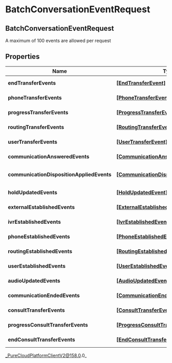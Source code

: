 # BatchConversationEventRequest

## BatchConversationEventRequest
A maximum of 100 events are allowed per request

## Properties

|Name | Type | Description | Notes|
|------------ | ------------- | ------------- | -------------|
| **endTransferEvents** | [**[EndTransferEvent]**](EndTransferEvent) | Voice - EndTransfer events for this batch | [optional] |
| **phoneTransferEvents** | [**[PhoneTransferEvent]**](PhoneTransferEvent) | Voice - PhoneTransfer events for this batch | [optional] |
| **progressTransferEvents** | [**[ProgressTransferEvent]**](ProgressTransferEvent) | Voice - ProgressTransfer events for this batch | [optional] |
| **routingTransferEvents** | [**[RoutingTransferEvent]**](RoutingTransferEvent) | Voice - RoutingTransfer events for this batch | [optional] |
| **userTransferEvents** | [**[UserTransferEvent]**](UserTransferEvent) | Voice - UserTransfer events for this batch | [optional] |
| **communicationAnsweredEvents** | [**[CommunicationAnsweredEvent]**](CommunicationAnsweredEvent) | Voice - CommunicationAnswered events for this batch | [optional] |
| **communicationDispositionAppliedEvents** | [**[CommunicationDispositionAppliedEvent]**](CommunicationDispositionAppliedEvent) | Voice - CommunicationDispositionApplied events for this batch | [optional] |
| **holdUpdatedEvents** | [**[HoldUpdatedEvent]**](HoldUpdatedEvent) | Voice - HoldUpdated events for this batch | [optional] |
| **externalEstablishedEvents** | [**[ExternalEstablishedEvent]**](ExternalEstablishedEvent) | Voice - ExternalEstablished events for this batch | [optional] |
| **ivrEstablishedEvents** | [**[IvrEstablishedEvent]**](IvrEstablishedEvent) | Voice - IvrEstablished events for this batch | [optional] |
| **phoneEstablishedEvents** | [**[PhoneEstablishedEvent]**](PhoneEstablishedEvent) | Voice - PhoneEstablished events for this batch | [optional] |
| **routingEstablishedEvents** | [**[RoutingEstablishedEvent]**](RoutingEstablishedEvent) | Voice - RoutingEstablished events for this batch | [optional] |
| **userEstablishedEvents** | [**[UserEstablishedEvent]**](UserEstablishedEvent) | Voice - UserEstablished events for this batch | [optional] |
| **audioUpdatedEvents** | [**[AudioUpdatedEvent]**](AudioUpdatedEvent) | Voice - AudioUpdated events for this batch | [optional] |
| **communicationEndedEvents** | [**[CommunicationEndedEvent]**](CommunicationEndedEvent) | Voice - CommunicationEnded events for this batch | [optional] |
| **consultTransferEvents** | [**[ConsultTransferEvent]**](ConsultTransferEvent) | Voice - ConsultTransfer events for this batch | [optional] |
| **progressConsultTransferEvents** | [**[ProgressConsultTransferEvent]**](ProgressConsultTransferEvent) | Voice - ProgressConsultTransfer events for this batch | [optional] |
| **endConsultTransferEvents** | [**[EndConsultTransferEvent]**](EndConsultTransferEvent) | Voice - EndConsultTransfer events for this batch | [optional] |



_PureCloudPlatformClientV2@158.0.0_
